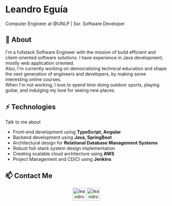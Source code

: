 # Leandro Eguía
Computer Engineer at @UNLP  |  Ssr. Software Developer 
## 🧐 About
I'm a fullstack Software Engineer with the mission of build efficient and client-oriented software solutions. I have experience in Java development, mostly web application oriented. 
<br>
Also, I'm currently working on democratizing technical education and shape the next generation of engineers and developers, by making some interesting online courses.
<br>
When I'm not working, I love to spend time doing outdoor sports, playing guitar, and indulging my love for seeing new places.  

## ⚡ Technologies
Talk to me about
- Front-end development using **TypeScript, Angular**
- Backend development using **Java, SpringBoot**
- Architectural design for **Relational Database Management Systems** 
- Robust full-stack system design implementation
- Creating scalable cloud architecture using **AWS**
- Project Management and CD/CI using **Jenkins**

## 📫 Contact Me

<p align="center">
<a href=https://www.behance.net/leandroeguia target="blank"><img align="center" src=https://cdn.jsdelivr.net/npm/simple-icons@5.14.0/icons/behance.svg alt="leandroeguia" height="40" width="40" /></a>
<a href=https://www.linkedin.com/in/leandroeguia target="blank"><img align="center" src=https://cdn.jsdelivr.net/npm/simple-icons@3.0.1/icons/linkedin.svg alt="leandroeguia" height="40" width="40" /></a>
</p>



